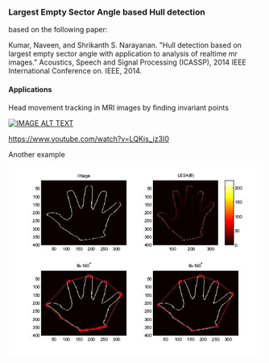 ### Largest Empty Sector Angle based Hull detection 
based on the following paper:

Kumar, Naveen, and Shrikanth S. Narayanan. "Hull detection based on largest empty sector angle with application to analysis of realtime mr images." Acoustics, Speech and Signal Processing (ICASSP), 2014 IEEE International Conference on. IEEE, 2014.

#### Applications

Head movement tracking in MRI images by finding invariant points


[![IMAGE ALT TEXT](http://img.youtube.com/vi/LQKis_jz3I0/0.jpg)](http://www.youtube.com/watch?v=LQKis_jz3I0 "Head Motion Correction using Landmark Point Detection")

https://www.youtube.com/watch?v=LQKis_jz3I0

Another example

![LESA example](/LESA/matlab/example.jpg)

